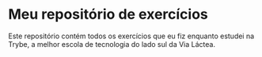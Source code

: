 # Meu repositório de exercícios

Este repositório contém todos os exercícios que eu fiz enquanto estudei na Trybe, a melhor escola de tecnologia do lado sul da Via Láctea.